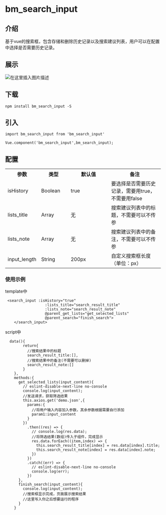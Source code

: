 # bm_search_input
## 介绍
基于vue的搜索框，包含存储和删除历史记录以及搜索建议列表，用户可以在配置中选择是否需要历史记录。

## 展示
![在这里插入图片描述](https://img-blog.csdnimg.cn/2019083118304461.gif)

## 下载
```
npm install bm_search_input -S
```

## 引入
```
import bm_search_input from 'bm_search_input'

Vue.component('bm_search_input',bm_search_input);
```
## 配置
<table>
  <tr>
    <th width=10%>参数</th>
    <th width=20%>类型</th>
    <th width=30%>默认值</th>
    <th width="40%">备注</th>
  </tr>
  <tr>
    <td> isHistory</td>
    <td> Boolean </td>
    <td>
           true
     </td>
    <td>
    要选择是否需要历史记录，需要用true，不需要用false
    </td>
  </tr>
    <tr>
    <td> lists_title</td>
    <td> Array </td>
    <td>
           无
     </td>
    <td>
    搜索建议列表中的标题，不需要可以不传参
    </td>
  </tr>
      <tr>
    <td> lists_note</td>
    <td> Array </td>
    <td>
           无
     </td>
    <td>
    搜索建议列表中的备注，不需要可以不传参
    </td>
  </tr>
   <tr>
      <td> input_length</td>
      <td> String </td>
      <td>
             200px
       </td>
      <td>
        自定义搜索框长度（单位：px）
      </td>
    </tr>
</table>


### 使用示例
template中

```
 <search_input :isHistory="true"
                  :lists_title="search_result_title"
                  :lists_note="search_result_note"
                  @parent_get_lists="get_selected_lists"
                  @parent_search="finish_search">
    </search_input>
```
script中

```
  data(){
        return{
          //搜索结果中的标题
          search_result_title:[],
          //搜索结果中的备注(不需要可以删掉)
          search_result_note:[]
        }
    },
    methods:{
      get_selected_lists(input_content){
        // eslint-disable-next-line no-console
        console.log(input_content);
        //发送请求，获取筛选结果
        this.axios.get('demo.json',{
          params:{
            //将用户输入内容加入参数，其余参数根据需要自行添加
            param1:input_content
          }
        })
          .then((res) => {
            // console.log(res.data);
            //将筛选结果(数组)传入子组件，完成显示
            res.data.forEach((item,index) => {
              this.search_result_title[index] = res.data[index].title;
              this.search_result_note[index] = res.data[index].note;
            })
          })
          .catch((err) => {
            // eslint-disable-next-line no-console
            console.log(err);
          })
      },
      finish_search(input_content){
        console.log(input_content);
        //搜索框显示完成，页面展示搜索结果
        //这里写入你之后想要运行的程序
      }
    }
```
